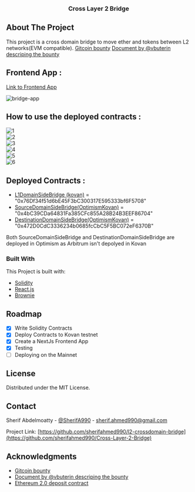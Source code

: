 <!-- PROJECT LOGO -->
<br />
<div align="center">
  <h3 align="center">Cross Layer 2 Bridge</h3>
</div>

<!-- ABOUT THE PROJECT -->
## About The Project

This project is a cross domain bridge to move ether and tokens between L2 networks(EVM compatible).
<a href='https://gitcoin.co/issue/gitcoinco/skunkworks/253/100027342'>Gitcoin bounty</a>
<a href='https://notes.ethereum.org/@vbuterin/cross_layer_2_bridges'>Document by @vbuterin descriping the bounty</a>
## Frontend App :
<a href="https://cross-l2-bridge-ocje2jmct-sherifahmed990.vercel.app/">Link to Frontend App</a> 

![bridge-app](https://user-images.githubusercontent.com/16766656/173221194-f38813f1-d170-4113-82f2-ba42bd2c7d9e.png)

## How to use the deployed contracts :
![1](https://user-images.githubusercontent.com/16766656/172231971-005af37e-b65d-4927-b94f-2070eb726646.jpg)<br/>
![2](https://user-images.githubusercontent.com/16766656/172231985-fb0364aa-9f54-4fbf-860c-925108507460.jpg)<br/>
![3](https://user-images.githubusercontent.com/16766656/172231996-aee0846d-d89f-4735-9866-f437535512f9.jpg)<br/>
![4](https://user-images.githubusercontent.com/16766656/172232009-f0a999a1-6d67-4a23-85cf-a74e58ef065e.jpg)<br/>
![5](https://user-images.githubusercontent.com/16766656/172232018-caca2b1d-a125-4cdd-8a06-995b0bab5016.jpg)<br/>
![6](https://user-images.githubusercontent.com/16766656/172232033-a1d7601b-f6e5-4db7-aa69-fa305dc2b857.jpg)<br/>

## Deployed Contracts :
* <a href="https://kovan.etherscan.io/address/0x76Df34f51d6bE45F3bC300317E595333bf6F5708">L1DomainSideBridge (kovan)</a> = "0x76Df34f51d6bE45F3bC300317E595333bf6F5708"
* <a href="https://kovan-optimistic.etherscan.io/address/0x4bC39CDa64831Fa385CFc855A28B24B3EEF86704">SourceDomainSideBridge(OptimismKovan)</a> = "0x4bC39CDa64831Fa385CFc855A28B24B3EEF86704"
* <a href="https://kovan-optimistic.etherscan.io/address/0x472D0CdC3336234b0685fcCbC5F5BC072eF6370B">DestinationDomainSideBridge(OptimismKovan)</a> = "0x472D0CdC3336234b0685fcCbC5F5BC072eF6370B"

Both SourceDomainSideBridge and DestinationDomainSideBridge are deployed in Optimism as Arbitrum isn't depolyed in Kovan

### Built With

This Project is built with:

* [Solidity](https://soliditylang.org)
* [React.js](https://reactjs.org/)
* [Brownie](https://eth-brownie.readthedocs.io/)

<!-- ROADMAP -->
## Roadmap

- [x] Write Solidity Contracts
- [x] Deploy Contracts to Kovan testnet
- [X] Create a NextJs Frontend App
- [x] Testing
- [ ] Deploying on the Mainnet

<!-- LICENSE -->
## License

Distributed under the MIT License.

<!-- CONTACT -->
## Contact

Sherif Abdelmoatty - [@SherifA990](https://twitter.com/SherifA990) - sherif.ahmed990@gmail.com

Project Link: [https://github.com/sherifahmed990/l2-crossdomain-bridge](https://github.com/sherifahmed990/Cross-Layer-2-Bridge)

<!-- ACKNOWLEDGMENTS -->
## Acknowledgments

* <a href='https://gitcoin.co/issue/gitcoinco/skunkworks/253/100027342'>Gitcoin bounty</a>
* <a href='https://notes.ethereum.org/@vbuterin/cross_layer_2_bridges'>Document by @vbuterin descriping the bounty</a>
* <a href='https://etherscan.io/address/0x00000000219ab540356cbb839cbe05303d7705fa'>Ethereum 2.0 deposit contract</a>
